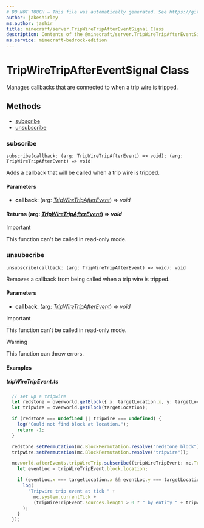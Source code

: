 ```yaml
---
# DO NOT TOUCH — This file was automatically generated. See https://github.com/mojang/minecraftapidocsgenerator to modify descriptions, examples, etc.
author: jakeshirley
ms.author: jashir
title: minecraft/server.TripWireTripAfterEventSignal Class
description: Contents of the @minecraft/server.TripWireTripAfterEventSignal class.
ms.service: minecraft-bedrock-edition
---
```

# TripWireTripAfterEventSignal Class

Manages callbacks that are connected to when a trip wire is tripped.

## Methods
- [subscribe](#subscribe)
- [unsubscribe](#unsubscribe)

### **subscribe**
`
subscribe(callback: (arg: TripWireTripAfterEvent) => void): (arg: TripWireTripAfterEvent) => void
`

Adds a callback that will be called when a trip wire is tripped.

#### **Parameters**
- **callback**: (arg: [*TripWireTripAfterEvent*](TripWireTripAfterEvent.md)) => *void*

#### **Returns** (arg: [*TripWireTripAfterEvent*](TripWireTripAfterEvent.md)) => *void*

> [!IMPORTANT]
> This function can't be called in read-only mode.

### **unsubscribe**
`
unsubscribe(callback: (arg: TripWireTripAfterEvent) => void): void
`

Removes a callback from being called when a trip wire is tripped.

#### **Parameters**
- **callback**: (arg: [*TripWireTripAfterEvent*](TripWireTripAfterEvent.md)) => *void*

> [!IMPORTANT]
> This function can't be called in read-only mode.

> [!WARNING]
> This function can throw errors.

#### Examples
##### ***tripWireTripEvent.ts***
```typescript
  // set up a tripwire
  let redstone = overworld.getBlock({ x: targetLocation.x, y: targetLocation.y - 1, z: targetLocation.z });
  let tripwire = overworld.getBlock(targetLocation);

  if (redstone === undefined || tripwire === undefined) {
    log("Could not find block at location.");
    return -1;
  }

  redstone.setPermutation(mc.BlockPermutation.resolve("redstone_block"));
  tripwire.setPermutation(mc.BlockPermutation.resolve("tripwire"));

  mc.world.afterEvents.tripWireTrip.subscribe((tripWireTripEvent: mc.TripWireTripAfterEvent) => {
    let eventLoc = tripWireTripEvent.block.location;

    if (eventLoc.x === targetLocation.x && eventLoc.y === targetLocation.y && eventLoc.z === targetLocation.z) {
      log(
        "Tripwire trip event at tick " +
          mc.system.currentTick +
          (tripWireTripEvent.sources.length > 0 ? " by entity " + tripWireTripEvent.sources[0].id : "")
      );
    }
  });
```
